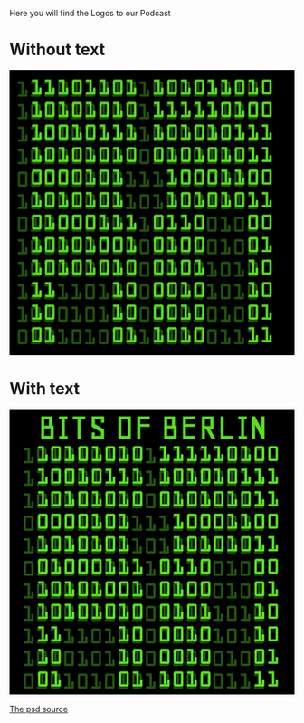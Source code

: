 Here you will find the Logos to our Podcast

# Without text

![Logo without text](logo-big.png)

# With text

![Logo with text](bitsofberlin_podcast.jpg)

[The psd source](bitsofberlin_podcast.psd)
